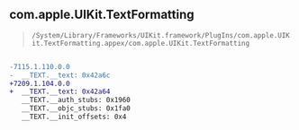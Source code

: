 ## com.apple.UIKit.TextFormatting

> `/System/Library/Frameworks/UIKit.framework/PlugIns/com.apple.UIKit.TextFormatting.appex/com.apple.UIKit.TextFormatting`

```diff

-7115.1.110.0.0
-  __TEXT.__text: 0x42a6c
+7209.1.104.0.0
+  __TEXT.__text: 0x42a64
   __TEXT.__auth_stubs: 0x1960
   __TEXT.__objc_stubs: 0x1fa0
   __TEXT.__init_offsets: 0x4

```

